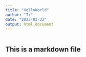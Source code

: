 ```yaml
---
title: "HelloWorld"
author: "Ti"
date: "2023-03-22"
output: html_document
---
```


```
```



## This is a markdown file 




```

```


